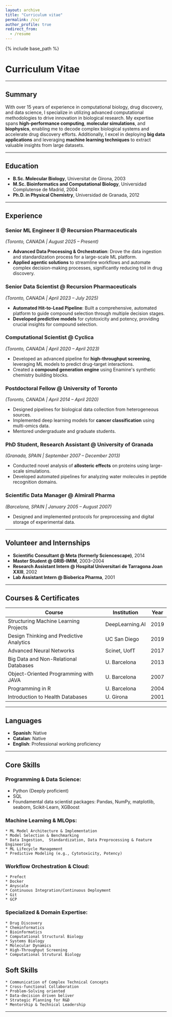 ```yaml
---
layout: archive
title: "Curriculum vitae"
permalink: /cv/
author_profile: true
redirect_from:
  - /resume
---
```


{% include base_path %}

# Curriculum Vitae

---

## Summary

With over 15 years of experience in computational biology, drug discovery, and data science, I specialize in utilizing advanced computational methodologies to drive innovation in biological research. My expertise spans **high-performance computing**, **molecular simulations**, and **biophysics**, enabling me to decode complex biological systems and accelerate drug discovery efforts. Additionally, I excel in deploying **big data applications** and leveraging **machine learning techniques** to extract valuable insights from large datasets.

---

## Education

- **B.Sc. Molecular Biology**, Universitat de Girona, 2003  
- **M.Sc. Bioinformatics and Computational Biology**, Universidad Complutense de Madrid, 2004  
- **Ph.D. in Physical Chemistry**, Universidad de Granada, 2012  

---

## Experience

### **Senior ML Engineer II @ Recursion Pharmaceuticals**  
*(Toronto, CANADA | August 2025 – Present)*  
- **Advanced Data Processing & Orchestration**: Drove the data ingestion and standardization process for a large-scale ML platform.  
- **Applied agentic solutions** to streamline workflows and automate complex decision-making processes, significantly reducing toil in drug discovery.

### **Senior Data Scientist @ Recursion Pharmaceuticals**  
*(Toronto, CANADA | April 2023 – July 2025)*  
-  **Automated Hit-to-Lead Pipeline**: Built a comprehensive, automated platform to guide compound selection through multiple decision stages.  
- **Developed predictive models** for cytotoxicity and potency, providing crucial insights for compound selection.

### **Computational Scientist @ Cyclica**  
*(Toronto, CANADA | April 2020 – April 2023)*  
- Developed an advanced pipeline for **high-throughput screening**, leveraging ML models to predict drug-target interactions.  
- Created a **compound generation engine** using Enamine's synthetic chemistry building blocks.

### **Postdoctoral Fellow @ University of Toronto**  
*(Toronto, CANADA | April 2014 – April 2020)*  
- Designed pipelines for biological data collection from heterogeneous sources.  
- Implemented deep learning models for **cancer classification** using multi-omics data.  
- Mentored undergraduate and graduate students.

### **PhD Student, Research Assistant @ University of Granada**  
*(Granada, SPAIN | September 2007 – December 2013)*  
- Conducted novel analysis of **allosteric effects** on proteins using large-scale simulations.  
- Developed automated pipelines for analyzing water molecules in peptide recognition domains.

### **Scientific Data Manager @ Almirall Pharma**  
*(Barcelona, SPAIN | January 2005 – August 2007)*  
- Designed and implemented protocols for preprocessing and digital storage of experimental data.

---

## Volunteer and Internships

- **Scientific Consultant @ Meta (formerly Sciencescape)**, 2014  
- **Master Student @ GRIB-IMIM**, 2003–2004  
- **Research Assistant Intern @ Hospital Universitari de Tarragona Joan XXIII**, 2002  
- **Lab Assistant Intern @ Bioberica Pharma**, 2001  

---

## Courses & Certificates

| **Course**                                   | **Institution**                | **Year** |
|---------------------------------------------|--------------------------------|----------|
| Structuring Machine Learning Projects       | DeepLearning.AI               | 2019     |
| Design Thinking and Predictive Analytics    | UC San Diego                  | 2019     |
| Advanced Neural Networks                    | Scinet, UofT                  | 2017     |
| Big Data and Non-Relational Databases       | U. Barcelona                  | 2013     |
| Object-Oriented Programming with JAVA       | U. Barcelona                  | 2007     |
| Programming in R                            | U. Barcelona                  | 2004     |
| Introduction to Health Databases            | U. Girona                     | 2001     |

---

## Languages

- **Spanish**: Native  
- **Catalan**: Native  
- **English**: Professional working proficiency  

---

## Core Skills

### Programming & Data Science:

  * Python (Deeply proficient)
  * SQL
  * Foundamental data scientist packages: Pandas, NumPy, matplotlib, seaborn, Scikit-Learn, XGBoost

### Machine Learning & MLOps:

    * ML Model Architecture & Implementation
    * Model Selection & Benchmarking
    * Data Ingestion,  Standardization, Data Preprocessing & Feature Engineering
    * ML Lifecycle Management
    * Predictive Modeling (e.g., Cytotoxicity, Potency)

### Workflow Orchestration & Cloud:

    * Prefect
    * Docker
    * Anyscale
    * Continuous Integration/Continuous Deployment
    * Git 
    * GCP

### Specialized & Domain Expertise:

    * Drug Discovery
    * Cheminformatics
    * Bioinformatics
    * Computational Structural Biology
    * Systems Biology
    * Molecular Dynamics
    * High-Throughput Screening
    * Computational Strutural Biology


## Soft Skills

    * Communication of Complex Technical Concepts
    * Cross-functional Collaboration
    * Problem-Solving oriented
    * Data-decision driven beliver 
    * Strategic Planning for R&D
    * Mentorship & Technical Leadership

---